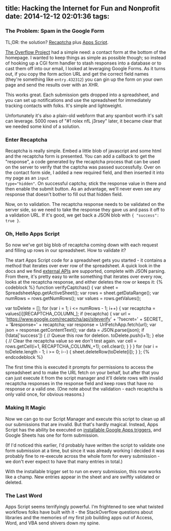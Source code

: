 title: Hacking the Internet for Fun and Nonprofit
date: 2014-12-12 02:01:36
tags:
---

### The Problem: Spam in the Google Form

TL;DR: the solution? [Recaptcha](http://google.com/recaptcha) plus [Apps Script](https://developers.google.com/apps-script/).

[The Overflow Project](http://overflowproject.org) had a simple need: a contact form at the bottom of the homepage. I wanted to keep things as simple as possible though; so instead of hooking up a CGI form handler to stash responses into a database or to cast them off into our email, I looked at leveraging Google Forms. As it turns out, if you copy the form action URL and get the correct field names (they're something like <code>entry.432312</code>) you can gin up the form on your own page and send the results over with an XHR.

This works great. Each submission gets dropped into a spreadsheet, and you can set up notifications and use the spreadsheet for immediately tracking contacts with folks. It's simple and lightweight.

Unfortunately it's also a plain-old webform that any spambot worth it's salt can leverage. 5000 rows of "#1 rolex nfL j3rsey" later, it became clear that we needed some kind of a solution.

### Enter Recaptcha

Recaptcha is really simple. Embed a little blob of javascript and some html and the recaptcha form is presented. You can add a callback to get the "response", a code generated by the recaptcha process that can be used on the server to verify that the captcha was passed successfully. Over on the contact form side, I added a new required field, and then inserted it into my page as an <code>input type="hidden"</code>. On successful captcha; stick the response value in there and then enable the submit button. As an advantage, we'll never even see any response that doesn't bother to fill out that hidden field.

Now, on to validation. The recaptcha response needs to be validated on the server side, so we need to take the response they gave us and pass it off to a validation URL. If it's good, we get back a JSON blob with <code>{ "success": true }</code>.

### Oh, Hello Apps Script

So now we've got big blob of recaptcha coming down with each request and filling up rows in our spreadsheet. How to validate it?

The start Apps Script code for a spreadsheet gets you started - it contains a method that iterates over ever row of the spreadsheet. A quick look in the docs and we find [external APIs](https://developers.google.com/apps-script/guides/services/external) are supported, complete with JSON parsing. From there, it's pretty easy to write something that iterates over every row, looks at the recaptcha response, and either deletes the row or keeps it:
{% codeblock %}
function verifyCaptchas() {
  var sheet = SpreadsheetApp.getActiveSheet();
  var rows = sheet.getDataRange();
  var numRows = rows.getNumRows();
  var values = rows.getValues();

  var toDelete = [];
  for (var i = 1; i <= numRows - 1; i++) {
    var recaptcha = values[i][RECAPTCHA_COLUMN_];
    if (recaptcha) {
      var url = 'https://www.google.com/recaptcha/api/siteverify'
      + '?secret=' + SECRET_
      + '&response=' + recaptcha;
      var response = UrlFetchApp.fetch(url);
      var json = response.getContentText();
      var data = JSON.parse(json);
      if (!data['success']) {
        // Queue this row for deletion.
        toDelete.push(i+1);
      } else {
        // Clear the recaptcha value so we don't test again.
        var cell = rows.getCell(i+1, RECAPTCHA_COLUMN_+1);
        cell.clear();
      }
    }
  }
  for (var i = toDelete.length - 1; i >= 0; i--) {
    sheet.deleteRow(toDelete[i]);
  }
};
{% endcodeblock %}

The first time this is executed it prompts for permissions to access the spreadsheet and to make the URL fetch on your behalf, but after that you can just execute it from the script manager and it'll delete rows with invalid recaptcha responses in the response field and keep rows that have no response or a valid one.  (One note about the validation - each recaptcha is only valid once, for obvious reasons.)

### Making It Magic

Now we can go to our Script Manager and execute this script to clean up all our submissions that are invalid. But that's hardly magical. Instead, Apps Script has the ability be executed on [installable Google Apps triggers](https://developers.google.com/apps-script/guides/triggers/installable#google_apps_triggers), and Google Sheets has one for form submission.

(If I'd noticed this earlier, I'd probably have written the script to validate one form submission at a time, but since it was already working I decided it was probably fine to re-execute across the whole form for every submission - we don't ever expect to have that many entries in total.)

With the installable trigger set to run on every submission, this now works like a champ. New entries appear in the sheet and are swiftly validated or deleted.

### The Last Word

Apps Script seems terrifyingly powerful. I'm frightened to see what twisted workflows folks have built with it - the StackOverflow questions about libraries and the memories of my first job building apps out of Access, Word, and VBA send shivers down my spine.